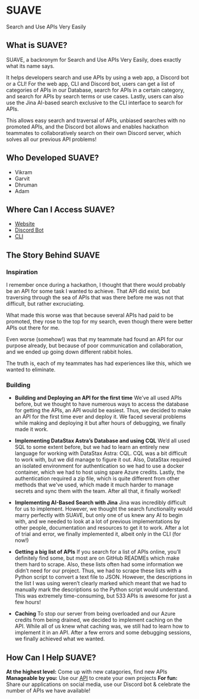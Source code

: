 # SUAVE
Search and Use APIs Very Easily

## What is SUAVE?

SUAVE, a backronym for Search and Use APIs Very Easily, does exactly what its name says.

It helps developers search and use APIs by using a web app, a Discord bot or a CLI! For the web app, CLI and Discord bot, users can get a list of categories of APIs in our Database, search for APIs in a certain category, and search for APIs by search terms or use cases. Lastly, users can also use the Jina AI-based search exclusive to the CLI interface to search for APIs.

This allows easy search and traversal of APIs, unbiased searches with no promoted APIs, and the Discord bot allows and enables hackathon teammates to collaboratively search on their own Discord server, which solves all our previous API problems!

## Who Developed SUAVE?

- Vikram
- Garvit
- Dhruman
- Adam

## Where Can I Access SUAVE?
- [Website](http://exploreapiswith.tech/)
- [Discord Bot](https://discord.com/api/oauth2/authorize?client_id=868771461840637953&permissions=8&scope=bot)
- [CLI](https://github.com/DhrumanGupta/SUAVE/releases/tag/v1.0.0-cli)

## The Story Behind SUAVE
### Inspiration
I remember once during a hackathon, I thought that there would probably be an API for some task I wanted to achieve. That API did exist, but traversing through the sea of APIs that was there before me was not that difficult, but rather excruciating.

What made this worse was that because several APIs had paid to be promoted, they rose to the top for my search, even though there were better APIs out there for me.

Even worse (somehow!) was that my teammate had found an API for our purpose already, but because of poor communication and collaboration, and we ended up going down different rabbit holes.

The truth is, each of my teammates has had experiences like this, which we wanted to eliminate.

### Building

- **Building and Deploying an API for the first time**
We’ve all used APIs before, but we thought to have numerous ways to access the database for getting the APIs, an API would be easiest. Thus, we decided to make an API for the first time ever and deploy it. We faced several problems while making and deploying it but after hours of debugging, we finally made it work.

- **Implementing DataStax Astra’s Database and using CQL**
We’d all used SQL to some extent before, but we had to learn an entirely new language for working with DataStax Astra: CQL. CQL was a bit difficult to work with, but we did manage to figure it out. Also, DataStax required an isolated environment for authentication so we had to use a docker container, which we had to host using spare Azure credits. Lastly, the authentication required a zip file, which is quite different from other methods that we've used, which made it much harder to manage secrets and sync them with the team. After all that, it finally worked!

- **Implementing AI-Based Search with Jina**
Jina was incredibly difficult for us to implement. However, we thought the search functionality would marry perfectly with SUAVE, but only one of us knew any AI to begin with, and we needed to look at a lot of previous implementations by other people, documentation and resources to get it to work. After a lot of trial and error, we finally implemented it, albeit only in the CLI (for now!)

- **Getting a big list of APIs**
If you search for a list of APIs online, you’ll definitely find some, but most are on GitHub READMEs which make them hard to scrape. Also, these lists often had some information we didn’t need for our project. Thus, we had to scrape these lists with a Python script to convert a text file to JSON. However, the descriptions in the list I was using weren’t clearly marked which meant that we had to manually mark the descriptions so the Python script would understand. This was extremely time-consuming, but 533 APIs is awesome for just a few hours!

- **Caching**
To stop our server from being overloaded and our Azure credits from being drained, we decided to implement caching on the API. While all of us knew what caching was, we still had to learn how to implement it in an API. After a few errors and some debugging sessions, we finally achieved what we wanted.

## How Can I Help SUAVE?

**At the highest level:** Come up with new catagories, find new APIs
**Manageable by you:** Use our [API](http://exploreapiswith.tech/swagger/index.html) to create your own projects
**For fun:** Share our applications on social media, use our Discord bot & celebrate the number of APIs we have available!
